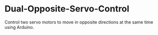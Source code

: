 # Dual-Opposite-Servo-Control
Control two servo motors to move in opposite directions at the same time using Arduino.
